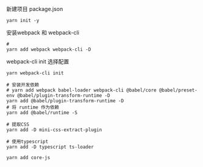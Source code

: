 

新建项目 package.json

```
yarn init -y
```

安装webpack 和 webpack-cli

```shell
#
yarn add webpack webpack-cli -D
```


webpack-cli init 选择配置

```
yarn webpack-cli init
```


```shell
# 安装开发依赖
# yarn add webpack babel-loader webpack-cli @babel/core @babel/preset-env @babel/plugin-transform-runtime -D
yarn add @babel/plugin-transform-runtime -D
# 将 runtime 作为依赖
yarn add @babel/runtime -S

# 提取CSS
yarn add -D mini-css-extract-plugin

# 使用typescript
yarn add -D typescript ts-loader

yarn add core-js
```
